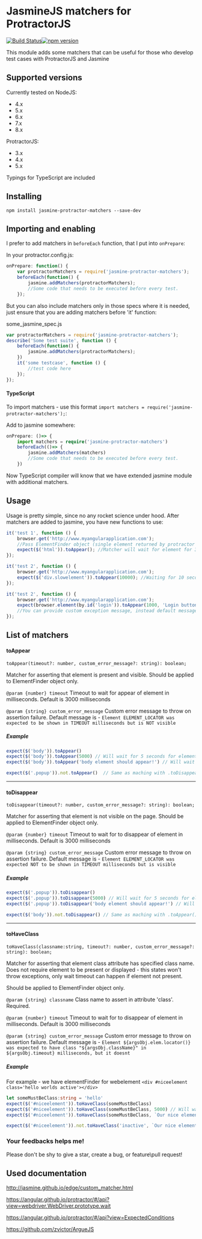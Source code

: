 JasmineJS matchers for ProtractorJS
===================================
[![Build Status](https://travis-ci.org/Xotabu4/jasmine-protractor-matchers.svg?branch=master)](https://travis-ci.org/Xotabu4/jasmine-protractor-matchers)[![npm version](https://badge.fury.io/js/jasmine-protractor-matchers.svg)](https://badge.fury.io/js/jasmine-protractor-matchers)


This module adds some matchers that can be useful for those who develop test cases with ProtractorJS and Jasmine

Supported versions
---------------------
Currently tested on 
NodeJS:
- 4.x
- 5.x
- 6.x
- 7.x
- 8.x

ProtractorJS:
- 3.x
- 4.x
- 5.x

Typings for TypeScript are included

Installing
---------------------

```
npm install jasmine-protractor-matchers --save-dev
```

Importing and enabling
---------------------
I prefer to add matchers in `beforeEach` function, that I put into `onPrepare`:

In your protractor.config.js:
```javascript
onPrepare: function() {
    var protractorMatchers = require('jasmine-protractor-matchers');
    beforeEach(function() {
        jasmine.addMatchers(protractorMatchers);
        //Some code that needs to be executed before every test.
    });
```

But you can also include matchers only in those specs where it is needed, just ensure that you are adding matchers before 'it' function: 

some_jasmine_spec.js
```javascript
var protractorMatchers = require('jasmine-protractor-matchers');
describe('Some test suite', function () {
    beforeEach(function() {
        jasmine.addMatchers(protractorMatchers);
    })
    it('some testcase', function () {
        //test code here
    });
});
```

#### TypeScript

To import matchers - use this format `import matchers = require('jasmine-protractor-matchers');`:

Add to jasmine somewhere:

```typescript
onPrepare: ()=> {
    import matchers = require('jasmine-protractor-matchers')
    beforeEach(()=> {
        jasmine.addMatchers(matchers)
        //Some code that needs to be executed before every test.
    })
```
Now TypeScript compiler will know that we have extended jasmine module with additional matchers. 


Usage
-----
Usage is pretty simple, since no any rocket science under hood. After matchers are added to jasmine, you have new functions to use:

```javascript
it('test 1', function () {
    browser.get('http://www.myangularapplication.com');
    //Pass ElementFinder object (single element returned by protractor after search) into expect function
    expect($('html')).toAppear(); //Matcher will wait for element for 3 seconds if no parameters provided.
});

it('test 2', function () {
    browser.get('http://www.myangularapplication.com');
    expect($('div.slowelement')).toAppear(10000); //Waiting for 10 seconds untill failing test.
});

it('test 2', function () {
    browser.get('http://www.myangularapplication.com');
    expect(browser.element(by.id('login')).toAppear(1000, 'Login button should be visible after page open'); 
    //You can provide custom exception message, instead default message.
});
```

List of matchers
----------------

#### toAppear
`toAppear(timeout?: number, custom_error_message?: string): boolean;`

Matcher for asserting that element is present and visible.
Should be applied to ElementFinder object only.
         
`@param {number} timeout` Timeout to wait for appear of element in milliseconds. Default is 3000 milliseconds

`@param {string} custom_error_message` Custom error message to throw on assertion failure. Default message is - `Element ELEMENT_LOCATOR was expected to be shown in TIMEOUT milliseconds but is NOT visible`
         
##### Example
```javascript
expect($('body')).toAppear()
expect($('body')).toAppear(5000) // Will wait for 5 seconds for element to be visible
expect($('body')).toAppear('body element should appear!') // Will wait for 3 seconds for element to be displayed, and throw your custom error message if not

expect($('.popup')).not.toAppear()  // Same as maching with .toDisappear()
```

------------------
#### toDisappear
`toDisappear(timeout?: number, custom_error_message?: string): boolean;`

Matcher for asserting that element is not visible on the page.
Should be applied to ElementFinder object only.
         
`@param {number} timeout` Timeout to wait for to disappear of element in milliseconds. Default is 3000 milliseconds

`@param {string} custom_error_message` Custom error message to throw on assertion failure. Default message is - `Element ELEMENT_LOCATOR was expected NOT to be shown in TIMEOUT milliseconds but is visible`
         
##### Example
```javascript
expect($('.popup')).toDisappear()
expect($('.popup')).toDisappear(5000) // Will wait for 5 seconds for element to be visible
expect($('.popup')).toDisappear('body element should appear!') // Will wait for 3 seconds for element to be displayed, and throw your custom error message if not

expect($('body')).not.toDisappear() // Same as maching with .toAppear()
```


------------------
#### toHaveClass
`toHaveClass(classname:string, timeout?: number, custom_error_message?: string): boolean;`

Matcher for asserting that element class attribute has specified class name. Does not require element to be present or displayed - this states won't throw exceptions, only wait timeout can happen if element not present.

Should be applied to ElementFinder object only.

`@param {string} classname` Class name to assert in attribute 'class'. Required.

`@param {number} timeout` Timeout to wait for to disappear of element in milliseconds. Default is 3000 milliseconds

`@param {string} custom_error_message` Custom error message to throw on assertion failure. Default message is - `Element ${argsObj.elem.locator()} was expected to have class "${argsObj.className}" in ${argsObj.timeout} milliseconds, but it doesnt`
         
##### Example
For example - we have elementFinder for webelement `<div #niceelement class='hello worlds active'></div>`

```typescript
let someMustBeClass:string = 'hello'
expect($('#niceelement')).toHaveClass(someMustBeClass)
expect($('#niceelement')).toHaveClass(someMustBeClass, 5000) // Will wait for 5 seconds for element to be visible
expect($('#niceelement')).toHaveClass(someMustBeClass, `Our nice element should have class ${someMustBeClass}`) // Will wait for 3 seconds for element to have class, and throw your custom error message if not

expect($('#niceelement')).not.toHaveClass('inactive', `Our nice element should not be inactive`)
```

### Your feedbacks helps me!
Please don't be shy to give a star, create a bug, or feature\pull request!


Used documentation
------------------
http://jasmine.github.io/edge/custom_matcher.html

https://angular.github.io/protractor/#/api?view=webdriver.WebDriver.prototype.wait

https://angular.github.io/protractor/#/api?view=ExpectedConditions

https://github.com/zvictor/ArgueJS